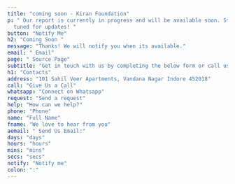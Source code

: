 ```yaml
---
title: "coming soon - Kiran Foundation"
p: " Our report is currently in progress and will be available soon. Stay
  tuned for updates! "
button: "Notify Me"
h2: "Coming Soon "
message: "Thanks! We will notify you when its available."
email: " Email"
page: " Source Page"
subtitle: "Get in touch with us by completing the below form or call us now"
h1: "Contacts"
address: "101 Sahil Veer Apartments, Vandana Nagar Indore 452018"
call: "Give Us a Call"
whatsapp: "Connect on Whatsapp"
request: "Send a request"
help: "How can we help?"
phone: "Phone"
name: "Full Name"
fname: "We love to hear from you"
aemail: " Send Us Email:"
days: "days"
hours: "hours"
mins: "mins"
secs: "secs"
notify: "Notify me"
colon: ":"
---
```

